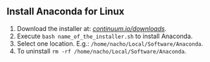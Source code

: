 ## Install Anaconda for Linux

1. Download the installer at: *[continuum.io/downloads](http://continuum.io/downloads)*.
2. Execute ```bash name_of_the_installer.sh``` to install Anaconda.
3. Select one location. E.g.: ```/home/nacho/Local/Software/Anaconda```.
4. To uninstall ```rm -rf /home/nacho/Local/Software/Anaconda```.
